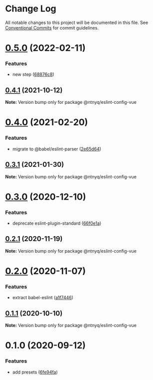 # Change Log

All notable changes to this project will be documented in this file.
See [Conventional Commits](https://conventionalcommits.org) for commit guidelines.

# [0.5.0](https://github.com/ntnyq/configs/compare/@ntnyq/eslint-config-vue@0.4.1...@ntnyq/eslint-config-vue@0.5.0) (2022-02-11)


### Features

* new step ([68876c8](https://github.com/ntnyq/configs/commit/68876c82a5b890c2f6f7c0560f8a06f66cff8720))





## [0.4.1](https://github.com/ntnyq/configs/compare/@ntnyq/eslint-config-vue@0.4.0...@ntnyq/eslint-config-vue@0.4.1) (2021-10-12)

**Note:** Version bump only for package @ntnyq/eslint-config-vue

# [0.4.0](https://github.com/ntnyq/configs/compare/@ntnyq/eslint-config-vue@0.3.1...@ntnyq/eslint-config-vue@0.4.0) (2021-02-20)

### Features

-   migrate to @babel/eslint-parser ([2e65d64](https://github.com/ntnyq/configs/commit/2e65d647cfa2f762c3bebd8dedb8ff68134c1235))

## [0.3.1](https://github.com/ntnyq/configs/compare/@ntnyq/eslint-config-vue@0.3.0...@ntnyq/eslint-config-vue@0.3.1) (2021-01-30)

**Note:** Version bump only for package @ntnyq/eslint-config-vue

# [0.3.0](https://github.com/ntnyq/configs/compare/@ntnyq/eslint-config-vue@0.2.1...@ntnyq/eslint-config-vue@0.3.0) (2020-12-10)

### Features

-   deprecate eslint-plugin-standard ([66f0e1a](https://github.com/ntnyq/configs/commit/66f0e1a2ca5060a631477a69d6706a6a8fda2708))

## [0.2.1](https://github.com/ntnyq/configs/compare/@ntnyq/eslint-config-vue@0.2.0...@ntnyq/eslint-config-vue@0.2.1) (2020-11-19)

**Note:** Version bump only for package @ntnyq/eslint-config-vue

# [0.2.0](https://github.com/ntnyq/configs/compare/@ntnyq/eslint-config-vue@0.1.1...@ntnyq/eslint-config-vue@0.2.0) (2020-11-07)

### Features

-   extract babel-eslint ([a1f7446](https://github.com/ntnyq/configs/commit/a1f744685ff7038a72a94a0efe69b28eb27d0a7e))

## [0.1.1](https://github.com/ntnyq/configs/compare/@ntnyq/eslint-config-vue@0.1.0...@ntnyq/eslint-config-vue@0.1.1) (2020-10-10)

**Note:** Version bump only for package @ntnyq/eslint-config-vue

# 0.1.0 (2020-09-12)

### Features

-   add presets ([6fe94fa](https://github.com/ntnyq/configs/commit/6fe94fae4ed9d80b18833c9e5a3f51f710ebda43))
